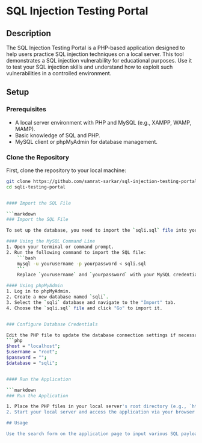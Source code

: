 # SQL Injection Testing Portal

## Description
The SQL Injection Testing Portal is a PHP-based application designed to help users practice SQL injection techniques on a local server. This tool demonstrates a SQL injection vulnerability for educational purposes. Use it to test your SQL injection skills and understand how to exploit such vulnerabilities in a controlled environment.

## Setup

### Prerequisites
- A local server environment with PHP and MySQL (e.g., XAMPP, WAMP, MAMP).
- Basic knowledge of SQL and PHP.
- MySQL client or phpMyAdmin for database management.

### Clone the Repository
First, clone the repository to your local machine:
```bash
git clone https://github.com/samrat-sarkar/sql-injection-testing-portal.git
cd sqli-testing-portal


#### Import the SQL File

```markdown
### Import the SQL File

To set up the database, you need to import the `sqli.sql` file into your MySQL server.

#### Using the MySQL Command Line
1. Open your terminal or command prompt.
2. Run the following command to import the SQL file:
    ```bash
    mysql -u yourusername -p yourpassword < sqli.sql
    ```
    Replace `yourusername` and `yourpassword` with your MySQL credentials.

#### Using phpMyAdmin
1. Log in to phpMyAdmin.
2. Create a new database named `sqli`.
3. Select the `sqli` database and navigate to the "Import" tab.
4. Choose the `sqli.sql` file and click "Go" to import it.


### Configure Database Credentials

Edit the PHP file to update the database connection settings if necessary:
```php
$host = "localhost";
$username = "root";
$password = "";
$database = "sqli";


#### Run the Application

```markdown
### Run the Application

1. Place the PHP files in your local server's root directory (e.g., `htdocs` in XAMPP).
2. Start your local server and access the application via your browser at `http://localhost/sql-injection-testing-portal`.

## Usage

Use the search form on the application page to input various SQL payloads and test SQL injection. The results and data from the user inputs will be displayed, demonstrating the effects of SQL injection.

